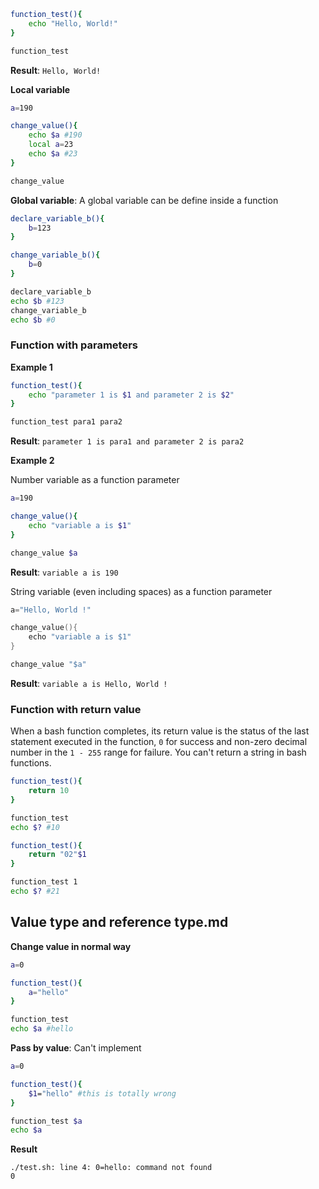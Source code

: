 ```sh
function_test(){
    echo "Hello, World!"
}

function_test
```

**Result**: ``Hello, World!``

**Local variable**

```sh
a=190

change_value(){
    echo $a #190
    local a=23
    echo $a #23
}

change_value
```
**Global variable**: A global variable can be define inside a function

```sh
declare_variable_b(){
    b=123
}

change_variable_b(){
    b=0
}

declare_variable_b
echo $b #123
change_variable_b
echo $b #0
```

### Function with parameters

**Example 1**

```sh
function_test(){
    echo "parameter 1 is $1 and parameter 2 is $2"
}

function_test para1 para2
```

**Result**: ``parameter 1 is para1 and parameter 2 is para2``

**Example 2**

Number variable as a function parameter

```sh
a=190

change_value(){
    echo "variable a is $1"
}

change_value $a
```
**Result**: ``variable a is 190``

String variable (even including spaces) as a function parameter

```c
a="Hello, World !"

change_value(){
    echo "variable a is $1"
}

change_value "$a"
```
**Result**: ``variable a is Hello, World !``

### Function with return value

When a bash function completes, its return value is the status of the last statement executed in the function, ``0`` for success and non-zero decimal number in the ``1 - 255`` range for failure. You can't return a string in bash functions.

```sh
function_test(){
    return 10
}

function_test
echo $? #10
```

```sh
function_test(){
    return "02"$1
}

function_test 1
echo $? #21
```

## Value type and reference type.md

**Change value in normal way**

```sh
a=0

function_test(){
    a="hello"
}

function_test
echo $a #hello
```
**Pass by value**: Can't implement
```sh
a=0

function_test(){
    $1="hello" #this is totally wrong
}

function_test $a
echo $a
```
**Result**
```
./test.sh: line 4: 0=hello: command not found
0
```